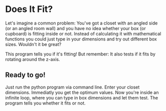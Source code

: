 # Does It Fit?
Let's imagine a common problem: You've got a closet with an angled side (or an angled room wall) and you have no idea whether your box (or cupboard) is fitting inside or not. Instead of calculating it with mathematical functions you could just type in your dimensions and try out different box sizes. Wouldn't it be great?

This program tells you if it's fitting! But remember: It also tests if it fits by rotating around the z-axis.

## Ready to go!
Just run the python program via command line. Enter your closet dimensions. Immediatly you get the optimum values.
Now you're inside an infinite loop, where you can type in box dimensions and let them test.
The program tells you whether it fits or not.
